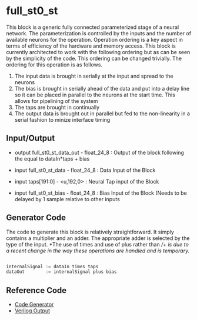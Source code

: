 
# full_st0_st


This block is a generic fully connected parameterized stage of a neural network. The parameterization is controlled
by the inputs and the number of available neurons for the operation. Operation ordering is a key aspect in terms
of efficiency of the hardware and memory access. This block is currently architected to work with the following
ordering but as can be seen by the simplicity of the code. This ordering can be changed trivially. The ordering for this
operation is as follows.

1. The input data is brought in serially at the input and spread to the neurons
1. The bias is brought in serially ahead of the data and put into a delay line so it can be placed in parallel to the neurons
   at the start time. This allows for pipelining of the system
1. The taps are brought in continually
1. The output data is brought out in parallel but fed to the non-linearity in a serial fashion to minize interface timing


## Input/Output
* output full_st0_st_data_out      - float_24_8  : Output of the block following the equal to dataIn*taps + bias

* input full_st0_st_data      - float_24_8    : Data Input of the Block
* input taps[191:0] - <u,192,0>      : Neural Tap input of the Block
* input full_st0_st_bias      - float_24_8      : Bias Input of the Block (Needs to be delayed by 1 sample relative to other inputs

## Generator Code

The code to generate this block is relatively straightforward. It simply contains a multiplier and an adder. The
appropriate adder is selected by the type of the input. *The use of times and use of plus rather than */+ is due
to a recent change in the way these operations are handled and is temporary.*

```scala

internalSignal := dataIn times taps
dataOut        := internalSignal plus bias

```

## Reference Code

* [Code Generator](../../../src/main/scala/com/simplifide/generate/blocks/neural//Neuron.scala)
* [Verilog Output](../design/full_st0_st.v)







